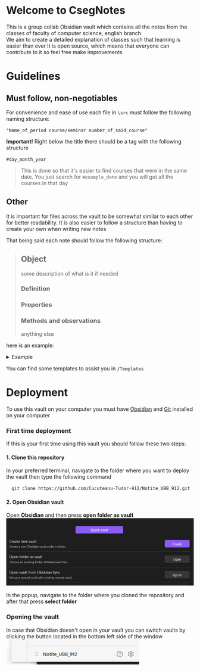 
# Welcome to CsegNotes

<p>This is a group collab Obsidian vault which contains all the notes from the classes of faculty of computer science, english branch. <br>
We aim to create a detailed explanation of classes such that learning is easier than ever  
It is open source, which means that everyone can contribute to it so feel free make improvements </p>



# Guidelines
## Must follow, non-negotiables
For convenience and ease of use each file in `\src` must follow the following naming structure:
```
"Name_of_period course/seminar number_of_said_course"
```

**Important!** 
Right below the title there should be a tag with the following structure
```
#day_month_year
```
>This is done so that it's easier to find courses that were in the same date. You just search for `#example_date` and you will get all the courses in that day

## Other
It is important for files across the vault to be somewhat similar to each other for better readability. It is also easier to follow a structure than having to create your own when writing new notes

That being said each note should follow the following structure:
> ## Object
> some description of what is it if needed
> ### Definition
> ### Properties
> ### Methods and observations
> anything else

here is an example:
<details><summary> Example </summary>
    <p>
        
    
># Functii
>## Definiție
>O funcție este un set de operații redenumite sub un alias
>
>#### Sintaxă 
>f(x): D -> C = x ⋅ 2 + 4
>
>#### Proprietăți
>###### ==Generale==
>D - Domeniul de definiție: 
>
>^domeniu
>
>Domeniul de apartenență al elementelor pe care se aplică funcția 
>
><br>
>C - Codomeniul <small>sau Imaginea funcției</small>
>
>^codomeniu
>
>Domeniul de apartenență al elementelor rezultate pe urma aplicării funcției 
>
></br>
>Continuitate
>
>>Dacă funcția are salturi în imaginea ei sau nu
>><=>
>>Dacă exista puncte de discontinuitate 
>
><br>
>
>###### ==Opționale==
>
>Injectivitate <small>inj</small>
>^inj
>>O funcție nu este injectivă dacă două elemente ale funcției au același rezultat (f($x_1$)=f($x_2$), $x1 \neq x2$)
>
>
>Surjectivitate <small>surj</small>
>^surj
>>O funcție este surjectivă dacă [[#^domeniu|domeniul de definiție]] = [[#^codomeniu|codomeniul său]]
>
>Bijectivitate <small>bij</small>
> ^bij
>>O funcție este bijectivă dacă este și surjectivă și >injectivă 
>
><Br><br>
>#### Rezolvări 
>##### Injectivitate
>1. Demonstrezi că $\forall x_1, x_2 \in D, x_1 \neq x_2: f(x_1) \neq f(x_2)$
>sau
>2. $f(x_1) = f(x_2) \Rightarrow x_1 = x_2$
>
>##### Surjectivitate
>1. Se calculează [[#^codomeniu|codomeniul]] funcției
>2. Se compară codomeniul cu domeniul de definiție
</p>
</details>

You can find some templates to assist you in `/Templates`


# Deployment

To use this vault on your computer you must have [Obsidian](https://obsidian.md/download) and [Git](https://git-scm.com/downloads) installed on your computer


### First time deployment
If this is your first time using this vault you should follow these two steps:

#### 1. Clone this repository
In your preferred terminal, navigate to the folder where you want to deploy the vault then type the following command 
```bash    
  git clone https://github.com/Cucuteanu-Tudor-912/Notite_UBB_912.git
```

#### 2. Open Obsidian vault
Open **Obsidian** and then press **open folder as vault**
![Open folder as vault](/ReadmeSrc/OpenVault.PNG)

In the popup, navigate to the folder where you cloned the repository and after that press **select folder**

### Opening the vault
In case that Obsidian doesn't open in your vault you can switch vaults by clicking the button located in the bottom left side of the window 
![SwitchVault](/ReadmeSrc/SwitchVault.PNG)


